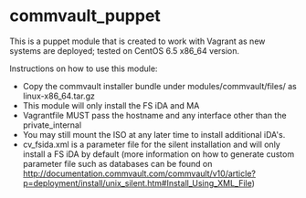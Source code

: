 commvault_puppet
================
This is a puppet module that is created to work with Vagrant as new systems are deployed; tested on CentOS 6.5 x86_64 version.

Instructions on how to use this module:
 - Copy the commvault installer bundle under modules/commvault/files/ as linux-x86_64.tar.gz
 - This module will only install the FS iDA and MA
 - Vagrantfile MUST pass the hostname and any interface other than the private_internal
 - You may still mount the ISO at any later time to install additional iDA's.
 - cv_fsida.xml is a parameter file for the silent installation and will only install a FS iDA by default (more information on how to generate custom parameter file such as databases can be found on http://documentation.commvault.com/commvault/v10/article?p=deployment/install/unix_silent.htm#Install_Using_XML_File)
